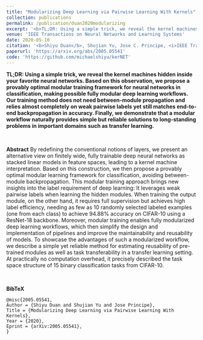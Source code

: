 ```yaml
---
title: "Modularizing Deep Learning via Pairwise Learning With Kernels"
collection: publications
permalink: /publication/duan2020modularizing
excerpt: '<b>TL;DR: Using a simple trick, we reveal the kernel machines hidden inside your favorite neural networks. Based on this observation, we propose a provably optimal modular training framework for neural networks in classification, making possible fully modular deep learning workflows. Our training method does not need between-module propagation and relies almost completely on weak pairwise labels yet still matches end-to-end backpropagation in accuracy. Finally, we demonstrate that a modular workflow naturally provides simple but reliable solutions to long-standing problems in important domains such as transfer learning.</b>'
venue: 'IEEE Transactions on Neural Networks and Learning Systems'
date: 2020-05-10
citation: '<b>Shiyu Duan</b>, Shujian Yu, Jose C. Principe, <i>IEEE Transactions on Neural Networks and Learning Systems, 2021</i>'
paperurl: 'https://arxiv.org/abs/2005.05541'
code: 'https://github.com/michaelshiyu/kerNET'
---
```

**TL;DR: Using a simple trick, we reveal the kernel machines hidden inside your favorite neural networks. Based on this observation, we propose a provably optimal modular training framework for neural networks in classification, making possible fully modular deep learning workflows. Our training method does not need between-module propagation and relies almost completely on weak pairwise labels yet still matches end-to-end backpropagation in accuracy. Finally, we demonstrate that a modular workflow naturally provides simple but reliable solutions to long-standing problems in important domains such as transfer learning.** 

&nbsp;

**Abstract**
    By redefining the conventional notions of layers, we present an alternative view on finitely wide, fully trainable deep neural networks as stacked linear models in feature spaces, leading to a kernel machine interpretation.
    Based on this construction, we then propose a provably optimal modular learning framework for classification, avoiding between-module backpropagation.
    This modular training approach brings new insights into the label requirement of deep learning:
    It leverages weak pairwise labels when learning the hidden modules.
    When training the output module, on the other hand, it requires full supervision but achieves high label efficiency, needing as few as 10 randomly selected labeled examples (one from each class) to achieve 94.88% accuracy on CIFAR-10 using a ResNet-18 backbone.
    Moreover, modular training enables fully modularized deep learning workflows, which then simplify the design and implementation of pipelines and improve the maintainability and reusability of models.
    To showcase the advantages of such a modularized workflow, we describe a simple yet reliable method for estimating reusability of pre-trained modules as well as task transferability in a transfer learning setting.
    At practically no computation overhead, it precisely described the task space structure of 15 binary classification tasks from CIFAR-10.

&nbsp;

**BibTeX**
```angular2
@misc{2005.05541,
Author = {Shiyu Duan and Shujian Yu and Jose Principe},
Title = {Modularizing Deep Learning via Pairwise Learning With Kernels},
Year = {2020},
Eprint = {arXiv:2005.05541},
}
```
